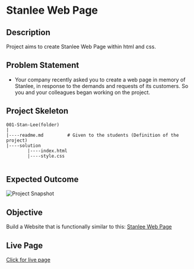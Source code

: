 

# Stanlee Web Page 

## Description
Project aims to create Stanlee Web Page within html and css.

## Problem Statement

- Your company recently asked you to create a web page in memory of Stanlee, in response to the demands and requests of its customers. So you and your colleagues began working on the project.


## Project Skeleton 

```
001-Stan-Lee(folder)
|
|----readme.md         # Given to the students (Definition of the project)          
|----solution
        |----index.html  
        |----style.css   
        
```

## Expected Outcome

![Project  Snapshot](./img/StanLee.gif)

## Objective

Build a Website that is functionally similar to this: [Stanlee Web Page](https://harveycla.github.io/Stan-Lee-Basic-Css-Project/)

## Live Page

[Click for live page]()



